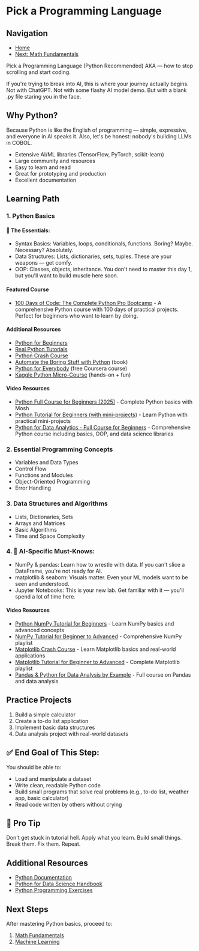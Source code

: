 # Pick a Programming Language

## Navigation
- [Home](../../README.md)
- [Next: Math Fundamentals](../02-math-fundamentals/README.md)

Pick a Programming Language (Python Recommended)
AKA — how to stop scrolling and start coding.

If you're trying to break into AI, this is where your journey actually begins. Not with ChatGPT. Not with some flashy AI model demo. But with a blank .py file staring you in the face.

## Why Python?

Because Python is like the English of programming — simple, expressive, and everyone in AI speaks it.
Also, let's be honest: nobody's building LLMs in COBOL.

- Extensive AI/ML libraries (TensorFlow, PyTorch, scikit-learn)
- Large community and resources
- Easy to learn and read
- Great for prototyping and production
- Excellent documentation

## Learning Path

### 1. Python Basics
#### 🔹 The Essentials:
- Syntax Basics: Variables, loops, conditionals, functions. Boring? Maybe. Necessary? Absolutely.
- Data Structures: Lists, dictionaries, sets, tuples. These are your weapons — get comfy.
- OOP: Classes, objects, inheritance. You don't need to master this day 1, but you'll want to build muscle here soon.

#### Featured Course
- [100 Days of Code: The Complete Python Pro Bootcamp](https://click.linksynergy.com/link?id=KhcwxwafKlE&offerid=1628165.2776760&type=2&murl=https%3a%2f%2fwww.udemy.com%2fcourse%2f100-days-of-code%2f) - A comprehensive Python course with 100 days of practical projects. Perfect for beginners who want to learn by doing.

#### Additional Resources
- [Python for Beginners](https://www.python.org/about/gettingstarted/)
- [Real Python Tutorials](https://realpython.com/start-here/)
- [Python Crash Course](https://ehmatthes.github.io/pcc/)
- [Automate the Boring Stuff with Python](https://automatetheboringstuff.com/) (book)
- [Python for Everybody](https://www.coursera.org/specializations/python) (free Coursera course)
- [Kaggle Python Micro-Course](https://www.kaggle.com/learn/python) (hands-on + fun)

#### Video Resources
- [Python Full Course for Beginners [2025]](https://www.youtube.com/watch?v=K5KVEU3aaeQ) - Complete Python basics with Mosh
- [Python Tutorial for Beginners (with mini-projects)](https://www.youtube.com/watch?v=qwAFL1597eM) - Learn Python with practical mini-projects
- [Python for Data Analytics - Full Course for Beginners](https://www.youtube.com/watch?v=wUSDVGivd-8) - Comprehensive Python course including basics, OOP, and data science libraries

### 2. Essential Programming Concepts
- Variables and Data Types
- Control Flow
- Functions and Modules
- Object-Oriented Programming
- Error Handling

### 3. Data Structures and Algorithms
- Lists, Dictionaries, Sets
- Arrays and Matrices
- Basic Algorithms
- Time and Space Complexity

### 4. 🔹 AI-Specific Must-Knows:
- NumPy & pandas: Learn how to wrestle with data. If you can't slice a DataFrame, you're not ready for AI.
- matplotlib & seaborn: Visuals matter. Even your ML models want to be seen and understood.
- Jupyter Notebooks: This is your new lab. Get familiar with it — you'll spend a lot of time here.

#### Video Resources
- [Python NumPy Tutorial for Beginners](https://www.youtube.com/watch?v=QUT1VHiLmmI) - Learn NumPy basics and advanced concepts
- [NumPy Tutorial for Beginner to Advanced](https://www.youtube.com/playlist?list=PLjVLYmrlmjGfgBKkIFBkMNGG7qyRfo00W) - Comprehensive NumPy playlist
- [Matplotlib Crash Course](https://www.youtube.com/watch?v=3Xc3CA655Y4) - Learn Matplotlib basics and real-world applications
- [Matplotlib Tutorial for Beginner to Advanced](https://www.youtube.com/playlist?list=PLjVLYmrlmjGcC0B_FP3bkJ-JIPkV5GuZR) - Complete Matplotlib playlist
- [Pandas & Python for Data Analysis by Example](https://www.youtube.com/watch?v=gtjxAH8uaP0) - Full course on Pandas and data analysis

## Practice Projects
1. Build a simple calculator
2. Create a to-do list application
3. Implement basic data structures
4. Data analysis project with real-world datasets

## ✅ End Goal of This Step:
You should be able to:
- Load and manipulate a dataset
- Write clean, readable Python code
- Build small programs that solve real problems (e.g., to-do list, weather app, basic calculator)
- Read code written by others without crying

## 👀 Pro Tip
Don't get stuck in tutorial hell. Apply what you learn.
Build small things. Break them. Fix them. Repeat.

## Additional Resources
- [Python Documentation](https://docs.python.org/3/)
- [Python for Data Science Handbook](https://jakevdp.github.io/PythonDataScienceHandbook/)
- [Python Programming Exercises](https://www.practicepython.org/)

## Next Steps
After mastering Python basics, proceed to:
1. [Math Fundamentals](../02-math-fundamentals/README.md)
2. [Machine Learning](../03-machine-learning/README.md) 